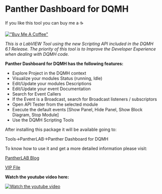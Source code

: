 # Panther Dashboard for DQMH

If you like this tool you can buy me a ☕ 

[!["Buy Me A Coffee"](https://www.buymeacoffee.com/assets/img/custom_images/orange_img.png)](https://www.buymeacoffee.com/enoearias)

_This is a LabVIEW Tool using the new Scripting API included in the DQMH 6.1 Release.
The priority of this tool is to Improve the Developer Experience when dealing with DQMH code._

**Panther Dashboard for DQMH has the following features:**
<ul>
<li>Explore Project in the DQMH context</li>
<li>Visualize your modules Status (running, Idle)</li>
<li>Edit/Update your modules Descriptions</li>
<li>Edit/Update your event Documentation</li>
<li>Search for Event Callers</li>
<li>If the Event is a Broadcast, search for Broadcast listeners / subscriptors</li>
<li>Open API Tester from the selected module</li>
<li>Execute the default events [Show Panel, Hide Panel, Show Block Diagram, Stop Module]</li>
<li>Use the DQMH Scripting Tools</li>
</ul>



After installing this package it will be available going to:

Tools->PantherLAB->Panther Dashboard for DQMH


To know how to use it and get a more detailed information please visit:
 
 
 [PantherLAB Blog](https://pantherlab.com.mx/2022/06/06/panther-dashboard-for-dqmh/)
 
 
 [VIP File](https://github.com/PantherLAB/PantherDashboard/blob/main/VIP/pantherlab_lib_panther_dashboard-1.7.0.10.vip)
 
 **Watch the youtube video here:**
 
 [![Watch the youtube video](https://pantherlab.com.mx/wp-content/uploads/2022/07/youtube-logo-icone.png)](https://youtu.be/j4ikJDI-T5Q)

